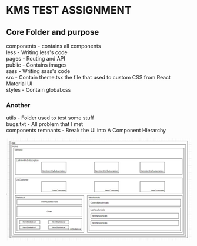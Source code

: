 # KMS TEST ASSIGNMENT

## Core Folder and purpose

components - contains all components <br/>
less - Writing less's code <br/>
pages - Routing and API <br/>
public - Contains images <br/>
sass - Writing sass's code <br/>
src - Contain theme.tsx the file that used to custom CSS from React Material UI <br/>
styles - Contain global.css <br/>

### Another

utils - Folder used to test some stuff <br/>
bugs.txt - All problem that I met <br/>
components remnants - Break the UI into A Component Hierarchy <br/>

![Drag Racing](components_remnants.jpg)
